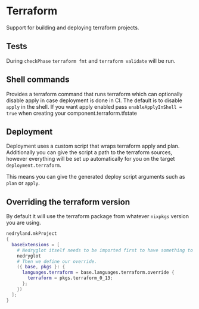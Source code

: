 # Terraform

Support for building and deploying terraform projects.


## Tests
During `checkPhase` `terraform fmt` and `terraform validate` will be
run.


## Shell commands
Provides a terraform command that runs terraform which can optionally
disable apply in case deployment is done in CI. The default is to
disable `apply` in the shell. If you want apply enabled pass
`enableApplyInShell = true` when creating your component.terraform.tfstate


## Deployment
Deployment uses a custom script that wraps terraform apply and
plan. Additionally you can give the script a path to the terraform
sources, however everything will be set up automatically for you on
the target `deployment.terraform`.

This means you can give the generated deploy script arguments such as
`plan` or `apply`.


## Overriding the terraform version
By default it will use the terraform package from whatever `nixpkgs`
version you are using.

```nix
nedryland.mkProject
{
  baseExtensions = [
    # Nedryglot itself needs to be imported first to have something to override.
    nedryglot 
    # Then we define our override.
    ({ base, pkgs }: {
      languages.terraform = base.languages.terraform.override {
        terraform = pkgs.terraform_0_13;
      };
    })
  ];
}
```

